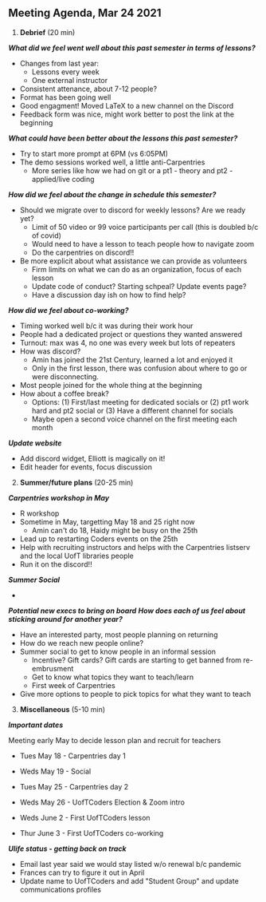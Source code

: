 ## Meeting Agenda, Mar 24 2021

1. **Debrief** (20 min)

__*What did we feel went well about this past semester in terms of lessons?*__

* Changes from last year:  
  * Lessons every week 
  * One external instructor 
* Consistent attenance, about 7-12 people? 
* Format has been going well 
* Good engagment! Moved LaTeX to a new channel on the Discord 
* Feedback form was nice, might work better to post the link at the beginning 

 __*What could have been better about the lessons this past semester?*__
 
 * Try to start more prompt at 6PM (vs 6:05PM) 
 * The demo sessions worked well, a little anti-Carpentries
    * More series like how we had on git or a pt1 - theory and pt2 - applied/live coding
 
 __*How did we feel about the change in schedule this semester?*__
 
 * Should we migrate over to discord for weekly lessons? Are we ready yet? 
    * Limit of 50 video or 99 voice participants per call (this is doubled b/c of covid)
    * Would need to have a lesson to teach people how to navigate zoom
    * Do the carpentries on discord!! 
 * Be more explicit about what assistance we can provide as volunteers 
    * Firm limits on what we can do as an organization, focus of each lesson
    * Update code of conduct? Starting schpeal? Update events page?
    * Have a discussion day ish on how to find help?
 
 __*How did we feel about co-working?*__
 
 * Timing worked well b/c it was during their work hour
 * People had a dedicated project or questions they wanted answered
 * Turnout: max was 4, no one was every week but lots of repeaters 
 * How was discord?
    * Amin has joined the 21st Century, learned a lot and enjoyed it 
    * Only in the first lesson, there was confusion about where to go or were disconnecting. 
 * Most people joined for the whole thing at the beginning
 * How about a coffee break? 
    * Options: (1) First/last meeting for dedicated socials or (2) pt1 work hard and pt2 social or (3) Have a different channel for socials 
    * Maybe open a second voice channel on the first meeting each month 

__*Update website*__

* Add discord widget, Elliott is magically on it! 
* Edit header for events, focus discussion 

2. **Summer/future plans** (20-25 min) 


 __*Carpentries workshop in May*__
 
 * R workshop 
 * Sometime in May, targetting May 18 and 25 right now
    * Amin can't do 18, Haidy might be busy on the 25th 
 * Lead up to restarting Coders events on the 25th 
 * Help with recruiting instructors and helps with the Carpentries listserv and the local UofT libraries people 
 * Run it on the discord!! 
 
 __*Summer Social*__
 
 * 
 
 __*Potential new execs to bring on board*__
  __*How does each of us feel about sticking around for another year?*__
  
 * Have an interested party, most people planning on returning
 * How do we reach new people online? 
 * Summer social to get to know people in an informal session 
    * Incentive? Gift cards? Gift cards are starting to get banned from re-embrusment
    * Get to know what topics they want to teach/learn
    * First week of Carpentries 
 * Give more options to people to pick topics for what they want to teach
 

3. **Miscellaneous** (5-10 min)
 
  __*Important dates*__
 
 Meeting early May to decide lesson plan and recruit for teachers
 
 * Tues May 18 - Carpentries day 1 
 * Weds May 19 - Social 
 
 * Tues May 25 - Carpentries day 2 
 * Weds May 26 - UofTCoders Election & Zoom intro 
 
 * Weds June 2 - First UofTCoders lesson
 * Thur June 3 - First UofTCoders co-working 
 
 __*Ulife status - getting back on track*__
 
 * Email last year said we would stay listed w/o renewal b/c pandemic 
 * Frances can try to figure it out in April 
 * Update name to UofTCoders and add "Student Group" and update communications profiles
 

